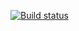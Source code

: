 [![Build status](https://ci.appveyor.com/api/projects/status/co91etxunuq48o57/branch/master?svg=true)](https://ci.appveyor.com/project/zhukovvlad/tests-3rd-task/branch/master)